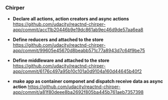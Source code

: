 ### Chirper

- **Declare all actions, action creators and async actions**
  https://github.com/udacity/reactnd-chirper-app/commit/acc11b20446b9e19dc861ab9ec46d9de57aa6ea8

- **Define reducers and attached to the store**
  https://github.com/udacity/reactnd-chirper-app/commit/99605e45670d8beabb571c77a8943d7c64f9be75

- **Define middleware and attached to the store**
  https://github.com/udacity/reactnd-chirper-app/commit/6176c497a95b10c101a0d9104a160d44645b40f2

- **make app as container componet and dispatch receive data as async action**
  https://github.com/udacity/reactnd-chirper-app/commit/a81f80deee8ba2692f805ba445b761aeb7357398

